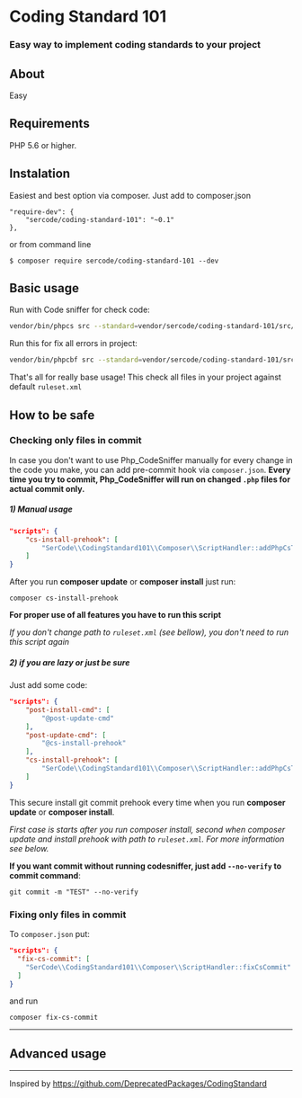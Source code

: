 # Coding Standard 101

### Easy way to implement coding standards to your project
## About
Easy
## Requirements
PHP 5.6 or higher.

## Instalation
Easiest and best option via composer.
Just add to composer.json
```
"require-dev": {
	"sercode/coding-standard-101": "~0.1"
},
```
or from command line
```
$ composer require sercode/coding-standard-101 --dev
```

## Basic usage

Run with Code sniffer for check code:

```sh
vendor/bin/phpcs src --standard=vendor/sercode/coding-standard-101/src/ruleset.xml -p
```

Run this for fix all errors in project:
````sh
vendor/bin/phpcbf src --standard=vendor/sercode/coding-standard-101/src/ruleset.xml -p
````

That's all for really base usage! This check all files in your project against default `ruleset.xml`

## How to be safe

### Checking only files in commit

In case you don't want to use Php_CodeSniffer manually for every change in the code you make, you can add pre-commit hook via `composer.json`.
**Every time you try to commit, Php_CodeSniffer will run on changed `.php` files for actual commit only.**

##### 1) Manual usage


```json
"scripts": {
    "cs-install-prehook": [
		"SerCode\\CodingStandard101\\Composer\\ScriptHandler::addPhpCsToPreCommitHook"
	]
}		
```

After you run **composer update** or **composer install** just run:
 
```
composer cs-install-prehook
```
**For proper use of all features you have to run this script**


*If you don't change path to `ruleset.xml` (see bellow), you don't need to run this script again*

##### 2) if you are lazy or just be sure
Just add some code:

```json
"scripts": {
	"post-install-cmd": [
		"@post-update-cmd"
	],
	"post-update-cmd": [
		"@cs-install-prehook"
	],  
	"cs-install-prehook": [
		"SerCode\\CodingStandard101\\Composer\\ScriptHandler::addPhpCsToPreCommitHook"
	]
}
```

This secure install git commit prehook every time when you run  **composer update** or **composer install**.

*First case is starts after you run composer install, second when composer update and install prehook with path to `ruleset.xml`. For more information see below.*


**If you want commit without running codesniffer, just add `--no-verify` to commit command**:
```
git commit -m "TEST" --no-verify
```
### Fixing only files in commit
To `composer.json` put:

```json
"scripts": {
  "fix-cs-commit": [
    "SerCode\\CodingStandard101\\Composer\\ScriptHandler::fixCsCommit"
  ]
}
```
and run
 ```
 composer fix-cs-commit
 ```

***
## Advanced usage

***
Inspired by https://github.com/DeprecatedPackages/CodingStandard


